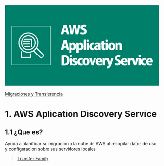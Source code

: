 ![Aplication Discovery Service](../00_assets/Migraciones%20y%20Transferencias/aplicationDiscoveryService.png)

[Migraciones y Transferencia](../12-MigracionesyTransferencias/)

# 1. AWS Aplication Discovery Service

## 1.1 ¿Que es?

Ayuda a planificar su migracion a la nube de AWS al recopilar datos de uso y configuracion sobre sus servidores locales

>[Transfer Family](./dataSync.md)